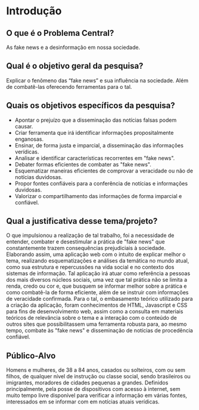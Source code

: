 # Introdução

## O que é o Problema Central?

As fake news e a desinformação em nossa sociedade.

## Qual é o objetivo geral da pesquisa?

Explicar o fenômeno das “fake news” e sua influência na sociedade. Além de combatê-las oferecendo ferramentas para o tal.

## Quais os objetivos específicos da pesquisa?

- Apontar o prejuízo que a disseminação das notícias falsas podem causar.
- Criar ferramenta que irá identificar informações propositalmente enganosas.
- Ensinar, de forma justa e imparcial, a disseminação das informações verídicas.
- Analisar e identificar características recorrentes em "fake news".
- Debater formas eficientes de combater as "fake news".
- Esquematizar maneiras eficientes de comprovar a veracidade ou não de notícias duvidosas.
- Propor fontes confiáveis para a conferência de notícias e informações duvidosas.
- Valorizar o compartilhamento das informações de forma imparcial e confiável.

## Qual a justificativa desse tema/projeto?

O que impulsionou a realização de tal trabalho, foi a necessidade de entender, combater e desestimular a prática de "fake news" que constantemente trazem consequências prejudiciais à sociedade. Elaborando assim, uma aplicação web com o intuito de explicar melhor o tema, realizando esquematizações e análises da temática no mundo atual, como sua estrutura e repercussões na vida social e no contexto dos sistemas de informação. Tal aplicação irá atuar como referência a pessoas dos mais diversos núcleos sociais, uma vez que tal prática não se limita a renda, credo ou cor e, que busquem se informar melhor sobre a prática e como combatê-la de forma eficiente, além de se instruir com informações de veracidade confirmada. Para o tal, o embasamento teórico utilizado para a criação da aplicação, foram conhecimentos de HTML, Javascript e CSS para fins de desenvolvimento web, assim como a consulta em materiais teóricos de relevância sobre o tema e a interação com o conteúdo de outros sites que possibilitassem uma ferramenta robusta para, ao mesmo tempo, combate às "fake news" e disseminação de notícias de procedência confiável.

## Público-Alvo

Homens e mulheres, de 38 a 84 anos, casados ou solteiros, com ou sem filhos, de qualquer nível de instrução ou classe social, sendo brasileiros ou imigrantes, moradores de cidades pequenas a grandes. Definidos principalmente, pela posse de dispositivos com acesso à internet, sem muito tempo livre disponível para verificar a informação em várias fontes, interessados em se informar com em notícias atuais verídicas.
